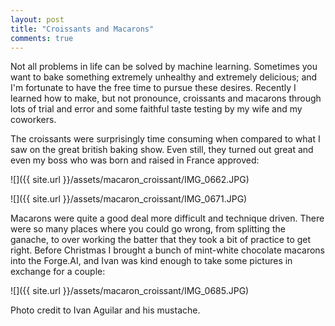 ```yaml
---
layout: post
title: "Croissants and Macarons"
comments: true
---
```


Not all problems in life can be solved by machine learning. Sometimes you want
to bake something extremely unhealthy and extremely delicious; and I'm fortunate
to have the free time to pursue these desires. Recently I learned how to make,
but not pronounce, croissants and macarons through lots of trial and error
and some faithful taste testing by my wife and my coworkers.

The croissants were surprisingly time consuming when compared to what I saw on
the great british baking show. Even still, they turned out great and even my
boss who was born and raised in France approved:

![]({{ site.url }}/assets/macaron_croissant/IMG_0662.JPG)

![]({{ site.url }}/assets/macaron_croissant/IMG_0671.JPG)

Macarons were quite a good deal more difficult and technique driven. There were
so many places where you could go wrong, from splitting the ganache, to over
working the batter that they took a bit of practice to get right. Before
Christmas I brought a bunch of mint-white chocolate macarons into the Forge.AI,
and Ivan was kind enough to take some pictures in exchange for a couple:

![]({{ site.url }}/assets/macaron_croissant/IMG_0685.JPG)

Photo credit to Ivan Aguilar and his mustache.
